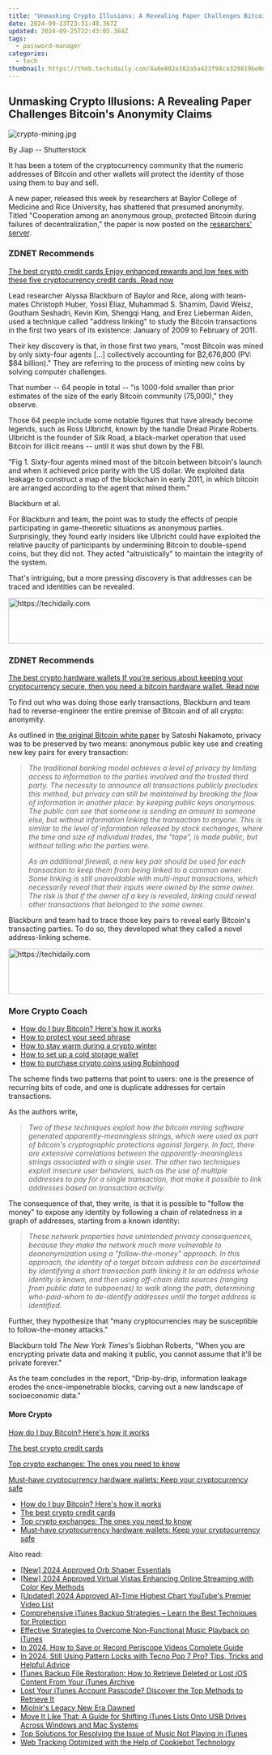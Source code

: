 ```yaml
---
title: "Unmasking Crypto Illusions: A Revealing Paper Challenges Bitcoin's Anonymity Claims"
date: 2024-09-23T23:31:48.367Z
updated: 2024-09-25T22:43:05.384Z
tags:
  - password-manager
categories:
  - tech
thumbnail: https://thmb.techidaily.com/4a0e802a162a5a423f94ca329819be0d261aa988bda1b4b5ab8aef4726e226b5.jpg
---
```


## Unmasking Crypto Illusions: A Revealing Paper Challenges Bitcoin's Anonymity Claims

![crypto-mining.jpg](https://www.zdnet.com/a/img/resize/9f8b9119a90c2a50fa28a57c841d1010cb02395e/2021/10/18/020be019-67fa-40c2-acb0-0a825ec1c582/crypto-mining.jpg?auto=webp&width=1280)

By Jiap -- Shutterstock

It has been a totem of the cryptocurrency community that the numeric addresses of Bitcoin and other wallets will protect the identity of those using them to buy and sell. 

A new paper, released this week by researchers at Baylor College of Medicine and Rice University, has shattered that presumed anonymity. Titled "Cooperation among an anonymous group, protected Bitcoin during failures of decentralization," the paper is now posted on the [researchers' server](https://aidenlab.org/bitcoin.pdf). 

### **ZDNET** Recommends

[The best crypto credit cards Enjoy enhanced rewards and low fees with these five cryptocurrency credit cards.  Read now](https://www.zdnet.com/article/best-crypto-credit-card/)

Lead researcher Alyssa Blackburn of Baylor and Rice, along with team-mates Christoph Huber, Yossi Eliaz, Muhammad S. Shamim, David Weisz, Goutham Seshadri, Kevin Kim, Shengqi Hang, and Erez Lieberman Aiden, used a technique called "address linking" to study the Bitcoin transactions in the first two years of its existence: January of 2009 to February of 2011\. 

Their key discovery is that, in those first two years, "most Bitcoin was mined by only sixty-four agents \[…\] collectively accounting for ₿2,676,800 (PV: $84 billion)." They are referring to the process of minting new coins by solving computer challenges. 

That number -- 64 people in total -- "is 1000-fold smaller than prior estimates of the size of the early Bitcoin community (75,000)," they observe. 

Those 64 people include some notable figures that have already become legends, such as Ross Ulbricht, known by the handle Dread Pirate Roberts. Ulbricht is the founder of Silk Road, a black-market operation that used Bitcoin for illicit means -- until it was shut down by the FBI. 

"Fig 1\. Sixty-four agents mined most of the bitcoin between bitcoin's launch and when it achieved price parity with the US dollar. We exploited data leakage to construct a map of the blockchain in early 2011, in which bitcoin are arranged according to the agent that mined them."

Blackburn et al.

For Blackburn and team, the point was to study the effects of people participating in game-theoretic situations as anonymous parties. Surprisingly, they found early insiders like Ulbricht could have exploited the relative paucity of participants by undermining Bitcoin to double-spend coins, but they did not. They acted "altruistically" to maintain the integrity of the system.

That's intriguing, but a more pressing discovery is that addresses can be traced and identities can be revealed. 

<!-- affiliate ads begin -->
<a href="https://bluettius.sjv.io/c/5597632/2139115/17108" target="_top" id="2139115">
  <img src="//a.impactradius-go.com/display-ad/17108-2139115" border="0" alt="https://techidaily.com" width="728" height="90"/>
</a>
<img height="0" width="0" src="https://bluettius.sjv.io/i/5597632/2139115/17108" style="position:absolute;visibility:hidden;" border="0" />
<!-- affiliate ads end -->

### **ZDNET** Recommends

[The best crypto hardware wallets If you're serious about keeping your cryptocurrency secure, then you need a bitcoin hardware wallet.  Read now](https://www.zdnet.com/article/best-crypto-wallet/)

To find out who was doing those early transactions, Blackburn and team had to reverse-engineer the entire premise of Bitcoin and of all crypto: anonymity. 

As outlined in [the original Bitcoin white paper](https://bitcoin.org/bitcoin.pdf) by Satoshi Nakamoto, privacy was to be preserved by two means: anonymous public key use and creating new key pairs for every transaction:

> _The traditional banking model achieves a level of privacy by limiting access to information to the parties involved and the trusted third party. The necessity to announce all transactions publicly precludes this method, but privacy can still be maintained by breaking the flow of information in another place: by keeping public keys anonymous. The public can see that someone is sending an amount to someone else, but without information linking the transaction to anyone. This is similar to the level of information released by stock exchanges, where the time and size of individual trades, the "tape", is made public, but without telling who the parties were._ 
> 
> _As an additional firewall, a new key pair should be used for each transaction to keep them from being linked to a common owner. Some linking is still unavoidable with multi-input transactions, which necessarily reveal that their inputs were owned by the same owner. The risk is that if the owner of a key is revealed, linking could reveal other transactions that belonged to the same owner._ 

Blackburn and team had to trace those key pairs to reveal early Bitcoin's transacting parties. To do so, they developed what they called a novel address-linking scheme. 

<!-- affiliate ads begin -->
<a href="https://appsumo.8odi.net/c/5597632/2111967/7443" target="_top" id="2111967">
  <img src="//a.impactradius-go.com/display-ad/7443-2111967" border="0" alt="https://techidaily.com" width="728" height="90"/>
</a>
<img height="0" width="0" src="https://appsumo.8odi.net/i/5597632/2111967/7443" style="position:absolute;visibility:hidden;" border="0" />
<!-- affiliate ads end -->

### More Crypto Coach

* [How do I buy Bitcoin? Here's how it works](https://www.zdnet.com/article/how-do-i-buy-bitcoin-the-crypto-coach-shows-you-how/)
* [How to protect your seed phrase](https://www.zdnet.com/article/crypto-coach-how-to-protect-your-seed-phrase/)
* [How to stay warm during a crypto winter](https://www.zdnet.com/article/crypto-coach-how-to-stay-warm-during-a-crypto-winter/)
* [How to set up a cold storage wallet](https://www.zdnet.com/article/crypto-coach-how-to-set-up-a-cold-storage-wallet/)
* [How to purchase crypto coins using Robinhood](https://www.zdnet.com/article/crypto-coach-how-to-purchase-crypto-coins-using-robinhood/)

The scheme finds two patterns that point to users: one is the presence of recurring bits of code, and one is duplicate addresses for certain transactions. 

As the authors write,

> _Two of these techniques exploit how the bitcoin mining software generated apparently-meaningless strings, which were used as part of bitcoin's cryptographic protections against forgery. In fact, there are extensive correlations between the apparently-meaningless strings associated with a single user. The other two techniques exploit insecure user behaviors, such as the use of multiple addresses to pay for a single transaction, that make it possible to link addresses based on transaction activity._ 

The consequence of that, they write, is that it is possible to "follow the money" to expose any identity by following a chain of relatedness in a graph of addresses, starting from a known identity:

> _These network properties have unintended privacy consequences, because they make the network much more vulnerable to deanonymization using a "follow-the-money" approach. In this approach, the identity of a target bitcoin address can be ascertained by identifying a short transaction path linking it to an address whose identity is known, and then using off-chain data sources (ranging from public data to subpoenas) to walk along the path, determining who-paid-whom to de-identify addresses until the target address is identified._

Further, they hypothesize that "many cryptocurrencies may be susceptible to follow-the-money attacks."

Blackburn told _The New York Times_'s Siobhan Roberts, "When you are encrypting private data and making it public, you cannot assume that it'll be private forever." 

As the team concludes in the report, "Drip-by-drip, information leakage erodes the once-impenetrable blocks, carving out a new landscape of socioeconomic data." 

#### More Crypto

[How do I buy Bitcoin? Here's how it works](https://www.zdnet.com/article/how-do-i-buy-bitcoin-the-crypto-coach-shows-you-how/ "How do I buy Bitcoin? Here's how it works")

[The best crypto credit cards](https://www.zdnet.com/article/best-crypto-credit-card/ "The best crypto credit cards")

[Top crypto exchanges: The ones you need to know](https://www.zdnet.com/article/best-crypto-exchange/ "Top crypto exchanges: The ones you need to know")

[Must-have cryptocurrency hardware wallets: Keep your cryptocurrency safe](https://www.zdnet.com/article/best-crypto-wallet/ "Must-have cryptocurrency hardware wallets: Keep your cryptocurrency safe")

* [How do I buy Bitcoin? Here's how it works](https://www.zdnet.com/article/how-do-i-buy-bitcoin-the-crypto-coach-shows-you-how/ "How do I buy Bitcoin? Here's how it works")
* [The best crypto credit cards](https://www.zdnet.com/article/best-crypto-credit-card/ "The best crypto credit cards")
* [Top crypto exchanges: The ones you need to know](https://www.zdnet.com/article/best-crypto-exchange/ "Top crypto exchanges: The ones you need to know")
* [Must-have cryptocurrency hardware wallets: Keep your cryptocurrency safe](https://www.zdnet.com/article/best-crypto-wallet/ "Must-have cryptocurrency hardware wallets: Keep your cryptocurrency safe")

<ins class="adsbygoogle"
     style="display:block"
     data-ad-format="autorelaxed"
     data-ad-client="ca-pub-7571918770474297"
     data-ad-slot="1223367746"></ins>

<ins class="adsbygoogle"
     style="display:block"
     data-ad-client="ca-pub-7571918770474297"
     data-ad-slot="8358498916"
     data-ad-format="auto"
     data-full-width-responsive="true"></ins>

<span class="atpl-alsoreadstyle">Also read:</span>
<div><ul>
<li><a href="https://vp-tips.techidaily.com/new-2024-approved-orb-shaper-essentials/"><u>[New] 2024 Approved Orb Shaper Essentials</u></a></li>
<li><a href="https://fox-glue.techidaily.com/new-2024-approved-virtual-vistas-enhancing-online-streaming-with-color-key-methods/"><u>[New] 2024 Approved Virtual Vistas Enhancing Online Streaming with Color Key Methods</u></a></li>
<li><a href="https://facebook-record-videos.techidaily.com/updated-2024-approved-all-time-highest-chart-youtubes-premier-video-list/"><u>[Updated] 2024 Approved All-Time Highest Chart YouTube's Premier Video List</u></a></li>
<li><a href="https://app-tips.techidaily.com/comprehensive-itunes-backup-strategies-learn-the-best-techniques-for-protection/"><u>Comprehensive iTunes Backup Strategies – Learn the Best Techniques for Protection</u></a></li>
<li><a href="https://app-tips.techidaily.com/effective-strategies-to-overcome-non-functional-music-playback-on-itunes/"><u>Effective Strategies to Overcome Non-Functional Music Playback on iTunes</u></a></li>
<li><a href="https://some-techniques.techidaily.com/in-2024-how-to-save-or-record-periscope-videos-complete-guide/"><u>In 2024, How to Save or Record Periscope Videos Complete Guide</u></a></li>
<li><a href="https://unlock-android.techidaily.com/in-2024-still-using-pattern-locks-with-tecno-pop-7-pro-tips-tricks-and-helpful-advice-by-drfone-android/"><u>In 2024, Still Using Pattern Locks with Tecno Pop 7 Pro? Tips, Tricks and Helpful Advice</u></a></li>
<li><a href="https://app-tips.techidaily.com/itunes-backup-file-restoration-how-to-retrieve-deleted-or-lost-ios-content-from-your-itunes-archive/"><u>ITunes Backup File Restoration: How to Retrieve Deleted or Lost iOS Content From Your iTunes Archive</u></a></li>
<li><a href="https://app-tips.techidaily.com/lost-your-itunes-account-passcode-discover-the-top-methods-to-retrieve-it/"><u>Lost Your iTunes Account Passcode? Discover the Top Methods to Retrieve It</u></a></li>
<li><a href="https://desktop-recording.techidaily.com/mjolnirs-legacy-new-era-dawned/"><u>Mjolnir's Legacy New Era Dawned</u></a></li>
<li><a href="https://app-tips.techidaily.com/move-it-like-that-a-guide-for-shifting-itunes-lists-onto-usb-drives-across-windows-and-mac-systems/"><u>Move It Like That: A Guide for Shifting iTunes Lists Onto USB Drives Across Windows and Mac Systems</u></a></li>
<li><a href="https://app-tips.techidaily.com/top-solutions-for-resolving-the-issue-of-music-not-playing-in-itunes/"><u>Top Solutions for Resolving the Issue of Music Not Playing in iTunes</u></a></li>
<li><a href="https://data-safeguard.techidaily.com/web-tracking-optimized-with-the-help-of-cookiebot-technology/"><u>Web Tracking Optimized with the Help of Cookiebot Technology</u></a></li>
</ul></div>

